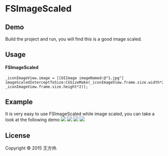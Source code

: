 FSImageScaled
=============

## Demo

Build the project and run, you will find this is a good image scaled.

## Usage
#### FSImageScaled 
    _iconImageView.image = [[UIImage imageNamed:@"1.jpg"] imageScaledInterceptToSize:CGSizeMake(_iconImageView.frame.size.width*2, _iconImageView.frame.size.height*2)];  

## Example
It is very easy to use FSImageScaled while image scaled, you can take a look at the following demo
<img src = "http://7x2w39.com1.z0.glb.clouddn.com/FSImageScaled_SourceImage.jpg" />
<img src = "http://7x2w39.com1.z0.glb.clouddn.com/FSImageScaled_Xib.png" />
<img src = "http://7x2w39.com1.z0.glb.clouddn.com/FSGestureRecognizer.gif" />
<img src = "http://7x2w39.com1.z0.glb.clouddn.com/FSImageScaled_Example.png" />


## License
Copyright © 2015 王方帅.
